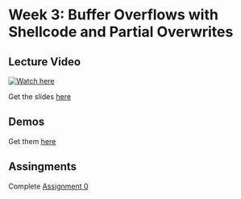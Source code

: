 # Week 3: Buffer Overflows with Shellcode and Partial Overwrites

## Lecture Video
[![Watch here](http://img.youtube.com/vi/Q5RhWSzjGpg/0.jpg)](https://www.youtube.com/watch?v=Q5RhWSzjGpg)


Get the slides [here](???)

## Demos
Get them [here](???)

## Assingments
Complete [Assignment 0](./assignments.html)
